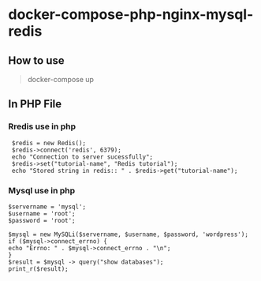 # docker-compose-php-nginx-mysql-redis
## How to use
> docker-compose up

## In PHP File

### Rredis use in php
```
 $redis = new Redis();
 $redis->connect('redis', 6379);
 echo "Connection to server sucessfully";
 $redis->set("tutorial-name", "Redis tutorial");
 echo "Stored string in redis:: " . $redis->get("tutorial-name");
```

### Mysql use in php
```
$servername = 'mysql';
$username = 'root';
$password = 'root';

$mysql = new MySQLi($servername, $username, $password, 'wordpress');
if ($mysql->connect_errno) {
echo "Errno: " . $mysql->connect_errno . "\n";
}
$result = $mysql -> query("show databases");
print_r($result);
```
